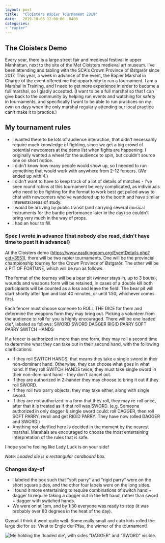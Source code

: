 ```yaml
---
layout: post
title:  "Cloisters Rapier Tournament 2019"
date:   2019-10-05 12:00:00 -0400
categories: 
- "rapier"
---
```


## The Cloisters Demo

Every year, there is a large street fair and medieval festival in upper Manhattan, next to the site of the Met Cloisters medieval art museum. I've been attending and tabling with the SCA's Crown Province of Østgarðr since 2017. This year, a week in advance of the event, the Rapier Marshal in Charge of the event offered me the opportunity to run a tournament. I am a Marshal in Training, and I need to get more experience in order to become a full marshal, so I gladly accepted. (I want to be a full marshal so that I can give back to the community by helping run events and watching for safety in tournaments, and specifically I want to be able to run practices on my own on days when the only marshal regularly attending our local practice can't make it to practice.)

## My tournament rules

- I wanted there to be lots of audience interaction, that didn't necessarily require much knowledge of fighting, since we get a big crowd of potential newcomers at the demo list when fights are happening. I originally wanted a wheel for the audience to spin, but couldn't source one on short notice. 
- I didn't know how many people would show up, so I needed to run something that would work with anywhere from 2-12 fencers. (We ended up with 4.)
- I didn't want to have to keep track of a lot of details of matches - I've seen round robins at this tournament be very complicated, as individuals who need to be fighting for the format to work best get pulled away to chat with newcomers who've wandered up to the booth and have similar interests/areas of study.
- I would be arriving by public transit (and carrying several musical instruments for the bardic performance later in the day) so couldn't bring very much in the way of props.
- I had an hour to fill.

### Spec I wrote in advance (that nobody else read, didn't have time to post it in advance!)

At the Cloisters demo (https://www.eastkingdom.org/EventDetails.php?eid=3551), there will be two rapier tournaments. One will be the provincial championship tourney for the Crown Province of Østgarðr. 
The other will be a PIT OF FORTUNE, which will be run as follows:

The format of the tourney will be a bear pit (winner stays in, up to 3 bouts), wounds and weapons form will be retained, in cases of a double kill both participants will be counted as a loss and leave the field. The bear pit will start shortly after 1pm and last 40 minutes, or until 1:50, whichever comes first. 

Each fencer must choose someone to ROLL THE DICE for them and determine the weapons form they may bring out. Picking a volunteer from the audience to roll for you is highly encouraged. There will be one loaded die*, labeled as follows:
SWORD
SWORD
DAGGER
RIGID PARRY
SOFT PARRY
SWITCH HANDS

If a fencer is authorized in more than one form, they may roll a second time to determine what they can take out in their second hand, with the following clarifications: 
- If they roll SWITCH HANDS, that means they take a single sword in their non-dominant hand. Otherwise, they can choose what goes in what hand. If they roll SWITCH HANDS twice, they must take single sword in their non-dominant hand - they don't cancel out.
- If they are authorized in 2-hander they may choose to bring it out if they roll SWORD. 
- If they roll two parry objects, they may take either, along with single sword.
- If they are not authorized in a form that they roll, they may re-roll once, after that it is treated as if that roll was SWORD. (e.g. Someone authorized in only dagger & single sword could: roll DAGGER, then roll SOFT PARRY, reroll and get RIGID PARRY. They have now rolled DAGGER and SWORD.)
- Anything not clarified here is decided in the moment by the nearest marshal. Marshals are encouraged to choose the most entertaining interpretation of the rules that is safe.

I hope you're feeling like Lady Luck is on your side!

*Note: Loaded die is a rectangular cardboard box.*

### Changes day-of

- I labeled the box such that "soft parry" and "rigid parry" were on the short square sides, and the other four labels were on the long sides. 
- I found it more entertaining to require combinations of switch hand + dagger to require taking a dagger out in the left hand, rather than sword + dagger with switched hands.
- We were on at 1pm, and by 1:30 everyone was ready to stop (it was probably over 80 degrees in the heat of the day). 

Overall I think it went quite well. Some really small and cute kids rolled the large die for us. Vivat to Engle der Pfau, the winner of the tournament!

![Me holding the 'loaded die', with sides "DAGGER" and "SWORD" visible.]({{site.url}}{{site.baseurl}}/images/cloisters-2019/dice.jpeg "Picture of me holding the tournament die. Taken by Isabel of Østgarðr")


